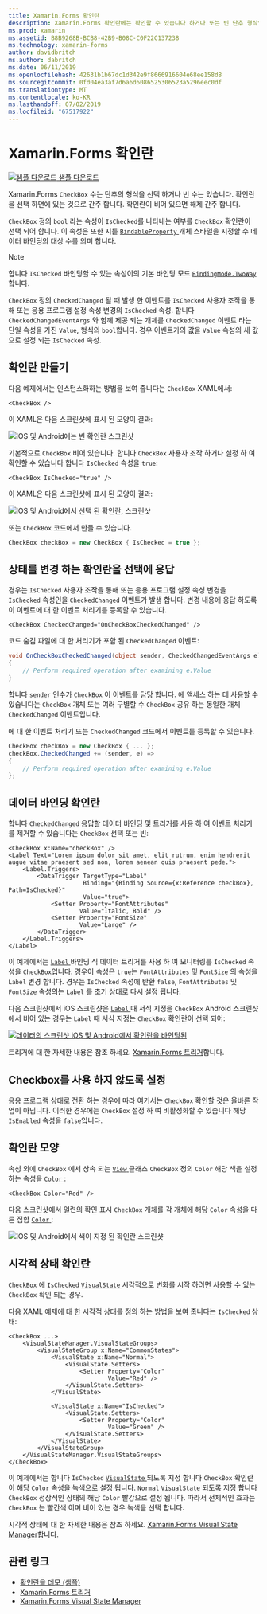 ```yaml
---
title: Xamarin.Forms 확인란
description: Xamarin.Forms 확인란에는 확인할 수 있습니다 하거나 또는 빈 단추 형식입니다. 확인란을 선택 하면에 있는 것으로 간주 합니다. 확인란이 비어 있으면 해제 간주 합니다.
ms.prod: xamarin
ms.assetid: B8B9268B-BCB8-42B9-B08C-C0F22C137238
ms.technology: xamarin-forms
author: davidbritch
ms.author: dabritch
ms.date: 06/11/2019
ms.openlocfilehash: 42631b1b67dc1d342e9f8666916604e68ee158d8
ms.sourcegitcommit: 0fd04ea3af7d6a6d6086525306523a5296eec0df
ms.translationtype: MT
ms.contentlocale: ko-KR
ms.lasthandoff: 07/02/2019
ms.locfileid: "67517922"
---
```

# <a name="xamarinforms-checkbox"></a>Xamarin.Forms 확인란

[![샘플 다운로드](~/media/shared/download.png) 샘플 다운로드](https://github.com/xamarin/xamarin-forms-samples/tree/master/UserInterface/CheckBoxDemos)

Xamarin.Forms `CheckBox` 수는 단추의 형식을 선택 하거나 빈 수는 있습니다. 확인란을 선택 하면에 있는 것으로 간주 합니다. 확인란이 비어 있으면 해제 간주 합니다.

`CheckBox` 정의 `bool` 라는 속성이 `IsChecked`를 나타내는 여부를 `CheckBox` 확인란이 선택 되어 합니다. 이 속성은 또한 지를 [ `BindableProperty` ](xref:Xamarin.Forms.BindableProperty) 개체 스타일을 지정할 수 데이터 바인딩의 대상 수를 의미 합니다.

> [!NOTE]
> 합니다 `IsChecked` 바인딩할 수 있는 속성이의 기본 바인딩 모드 [ `BindingMode.TwoWay` ](xref:Xamarin.Forms.BindingMode.TwoWay)합니다.

`CheckBox` 정의 `CheckedChanged` 될 때 발생 한 이벤트를 `IsChecked` 사용자 조작을 통해 또는 응용 프로그램 설정 속성 변경의 `IsChecked` 속성. 합니다 `CheckedChangedEventArgs` 와 함께 제공 되는 개체를 `CheckedChanged` 이벤트 라는 단일 속성을 가진 `Value`, 형식의 `bool`합니다. 경우 이벤트가의 값을 `Value` 속성의 새 값으로 설정 되는 `IsChecked` 속성.

## <a name="create-a-checkbox"></a>확인란 만들기

다음 예제에서는 인스턴스화하는 방법을 보여 줍니다는 `CheckBox` XAML에서:

```xaml
<CheckBox />
```

이 XAML은 다음 스크린샷에 표시 된 모양이 결과:

![IOS 및 Android에는 빈 확인란 스크린샷](checkbox-images/checkbox-empty.png "빈 확인란")

기본적으로 `CheckBox` 비어 있습니다. 합니다 `CheckBox` 사용자 조작 하거나 설정 하 여 확인할 수 있습니다 합니다 `IsChecked` 속성을 `true`:

```xaml
<CheckBox IsChecked="true" />
```

이 XAML은 다음 스크린샷에 표시 된 모양이 결과:

![IOS 및 Android에서 선택 된 확인란, 스크린샷](checkbox-images/checkbox-checked.png "확인란 선택")

또는 `CheckBox` 코드에서 만들 수 있습니다.

```csharp
CheckBox checkBox = new CheckBox { IsChecked = true };
```

## <a name="respond-to-a-checkbox-changing-state"></a>상태를 변경 하는 확인란을 선택에 응답

경우는 `IsChecked` 사용자 조작을 통해 또는 응용 프로그램 설정 속성 변경을 `IsChecked` 속성인을 `CheckedChanged` 이벤트가 발생 합니다. 변경 내용에 응답 하도록이 이벤트에 대 한 이벤트 처리기를 등록할 수 있습니다.

```xaml
<CheckBox CheckedChanged="OnCheckBoxCheckedChanged" />
```

코드 숨김 파일에 대 한 처리기가 포함 된 `CheckedChanged` 이벤트:

```csharp
void OnCheckBoxCheckedChanged(object sender, CheckedChangedEventArgs e)
{
    // Perform required operation after examining e.Value
}
```

합니다 `sender` 인수가 `CheckBox` 이 이벤트를 담당 합니다. 에 액세스 하는 데 사용할 수 있습니다는 `CheckBox` 개체 또는 여러 구별할 수 `CheckBox` 공유 하는 동일한 개체 `CheckedChanged` 이벤트입니다.

에 대 한 이벤트 처리기 또는 `CheckedChanged` 코드에서 이벤트를 등록할 수 있습니다.

```csharp
CheckBox checkBox = new CheckBox { ... };
checkBox.CheckedChanged += (sender, e) =>
{
    // Perform required operation after examining e.Value
};
```

## <a name="data-bind-a-checkbox"></a>데이터 바인딩 확인란

합니다 `CheckedChanged` 응답할 데이터 바인딩 및 트리거를 사용 하 여 이벤트 처리기를 제거할 수 있습니다는 `CheckBox` 선택 또는 빈:

```xaml
<CheckBox x:Name="checkBox" />
<Label Text="Lorem ipsum dolor sit amet, elit rutrum, enim hendrerit augue vitae praesent sed non, lorem aenean quis praesent pede.">
    <Label.Triggers>
        <DataTrigger TargetType="Label"
                     Binding="{Binding Source={x:Reference checkBox}, Path=IsChecked}"
                     Value="true">
            <Setter Property="FontAttributes"
                    Value="Italic, Bold" />
            <Setter Property="FontSize"
                    Value="Large" />
        </DataTrigger>
    </Label.Triggers>
</Label>
```

이 예제에서는 [ `Label` ](xref:Xamarin.Forms.Label) 바인딩 식 데이터 트리거를 사용 하 여 모니터링를 `IsChecked` 속성을 `CheckBox`입니다. 경우이 속성은 `true`는 `FontAttributes` 및 `FontSize` 의 속성을 `Label` 변경 합니다. 경우는 `IsChecked` 속성에 반환 `false`, `FontAttributes` 및 `FontSize` 속성의는 `Label` 를 초기 상태로 다시 설정 됩니다.

다음 스크린샷에서 iOS 스크린샷은 [ `Label` ](xref:Xamarin.Forms.Label) 때 서식 지정을 `CheckBox` Android 스크린샷에서 비어 있는 경우는 `Label` 때 서식 지정는 `CheckBox` 확인란이 선택 되어:

[![데이터의 스크린샷 iOS 및 Android에서 확인란을 바인딩된](checkbox-images/checkbox-databinding.png "확인란을 선택 하는 데이터 바인딩")](checkbox-images/checkbox-databinding-large.png#lightbox "확인란을 선택 하는 데이터 바인딩")

트리거에 대 한 자세한 내용은 참조 하세요. [Xamarin.Forms 트리거](~/xamarin-forms/app-fundamentals/triggers.md)합니다.

## <a name="disable-a-checkbox"></a>Checkbox를 사용 하지 않도록 설정

응용 프로그램 상태로 전환 하는 경우에 따라 여기서는 `CheckBox` 확인할 것은 올바른 작업이 아닙니다. 이러한 경우에는 `CheckBox` 설정 하 여 비활성화할 수 있습니다 해당 `IsEnabled` 속성을 `false`입니다.

## <a name="checkbox-appearance"></a>확인란 모양

속성 외에 `CheckBox` 에서 상속 되는 [ `View` ](xref:Xamarin.Forms.View) 클래스 `CheckBox` 정의 `Color` 해당 색을 설정 하는 속성을 [ `Color` ](xref:Xamarin.Forms.Color):

```xaml
<CheckBox Color="Red" />
```

다음 스크린샷에서 일련의 확인 표시 `CheckBox` 개체를 각 개체에 해당 `Color` 속성을 다른 집합 [ `Color` ](xref:Xamarin.Forms.Color):

![IOS 및 Android에서 색이 지정 된 확인란 스크린샷](checkbox-images/checkbox-colors.png "색이 지정 된 확인란")

## <a name="checkbox-visual-states"></a>시각적 상태 확인란

`CheckBox` 에 `IsChecked` [ `VisualState` ](xref:Xamarin.Forms.VisualState) 시각적으로 변화를 시작 하려면 사용할 수 있는 `CheckBox` 확인 되는 경우.

다음 XAML 예제에 대 한 시각적 상태를 정의 하는 방법을 보여 줍니다는 `IsChecked` 상태:

```xaml
<CheckBox ...>
    <VisualStateManager.VisualStateGroups>
        <VisualStateGroup x:Name="CommonStates">
            <VisualState x:Name="Normal">
                <VisualState.Setters>
                    <Setter Property="Color"
                            Value="Red" />
                </VisualState.Setters>
            </VisualState>

            <VisualState x:Name="IsChecked">
                <VisualState.Setters>
                    <Setter Property="Color"
                            Value="Green" />
                </VisualState.Setters>
            </VisualState>
        </VisualStateGroup>
    </VisualStateManager.VisualStateGroups>
</CheckBox>
```

이 예제에서는 합니다 `IsChecked` [ `VisualState` ](xref:Xamarin.Forms.VisualState) 되도록 지정 합니다 `CheckBox` 확인란이 해당 `Color` 속성을 녹색으로 설정 됩니다. `Normal` `VisualState` 되도록 지정 합니다 `CheckBox` 정상적인 상태의 해당 `Color` 빨강으로 설정 됩니다. 따라서 전체적인 효과는 `CheckBox` 는 빨간색 이며 비어 있는 경우 녹색을 선택 합니다.

시각적 상태에 대 한 자세한 내용은 참조 하세요. [Xamarin.Forms Visual State Manager](~/xamarin-forms/user-interface/visual-state-manager.md)합니다.

## <a name="related-links"></a>관련 링크

- [확인란을 데모 (샘플)](https://github.com/xamarin/xamarin-forms-samples/tree/master/UserInterface/CheckBoxDemos)
- [Xamarin.Forms 트리거](~/xamarin-forms/app-fundamentals/triggers.md)
- [Xamarin.Forms Visual State Manager](~/xamarin-forms/user-interface/visual-state-manager.md)
